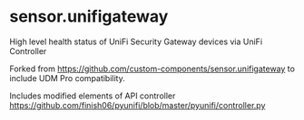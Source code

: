 # sensor.unifigateway
High level health status of UniFi Security Gateway devices via UniFi Controller

Forked from https://github.com/custom-components/sensor.unifigateway to include UDM Pro compatibility.

Includes modified elements of API controller https://github.com/finish06/pyunifi/blob/master/pyunifi/controller.py
